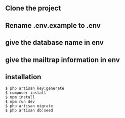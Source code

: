 ## Clone the project 
## Rename .env.example to .env
## give the database  name in env
## give the mailtrap information in env
## installation 

```
$ php artisan key:generate 
$ composer install
$ npm install
$ npm run dev
$ php artisan migrate
$ php artisan db:seed


```
